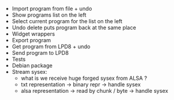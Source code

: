 - Import program from file + undo
- Show programs list on the left
- Select current program for the list on the left
- Undo delete puts program back at the same place
- Widget wrappers
- Export program
- Get program from LPD8 + undo
- Send program to LPD8
- Tests
- Debian package
- Stream sysex:
  - what is we receive huge forged sysex from ALSA ?
  - txt representation -> binary repr -> handle sysex
  - alsa representation -> read by chunk / byte -> handle sysex
